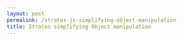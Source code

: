 ```yaml
---
layout: post
permalink: /stratos-js-simplifying-object-manipulation
title: Stratos simplifying Object manipulation
---
```


